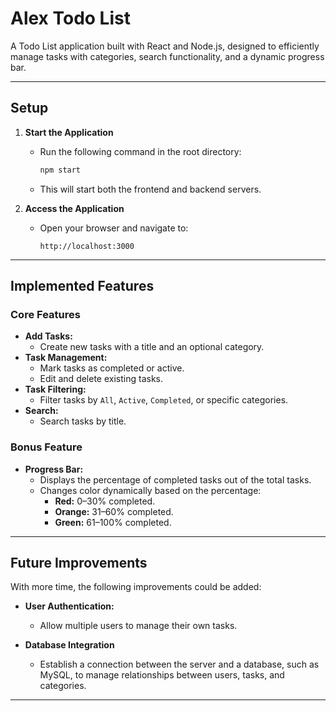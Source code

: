 # **Alex Todo List**

A Todo List application built with React and Node.js, designed to efficiently manage tasks with categories, search functionality, and a dynamic progress bar.

---

## **Setup**

1. **Start the Application**
   - Run the following command in the root directory:
     ```bash
     npm start
     ```
   - This will start both the frontend and backend servers.

2. **Access the Application**
   - Open your browser and navigate to:
     ```
     http://localhost:3000
     ```

---

## **Implemented Features**

### **Core Features**
- **Add Tasks:**
  - Create new tasks with a title and an optional category.
- **Task Management:**
  - Mark tasks as completed or active.
  - Edit and delete existing tasks.
- **Task Filtering:**
  - Filter tasks by `All`, `Active`, `Completed`, or specific categories.
- **Search:**
  - Search tasks by title.

### **Bonus Feature**
- **Progress Bar:**
  - Displays the percentage of completed tasks out of the total tasks.
  - Changes color dynamically based on the percentage:
    - **Red:** 0–30% completed.
    - **Orange:** 31–60% completed.
    - **Green:** 61–100% completed.

---

## **Future Improvements**

With more time, the following improvements could be added:

- **User Authentication:**
  - Allow multiple users to manage their own tasks.

- **Database Integration**
  - Establish a connection between the server and a database, such as MySQL, to manage relationships between users, tasks, and categories.

---


